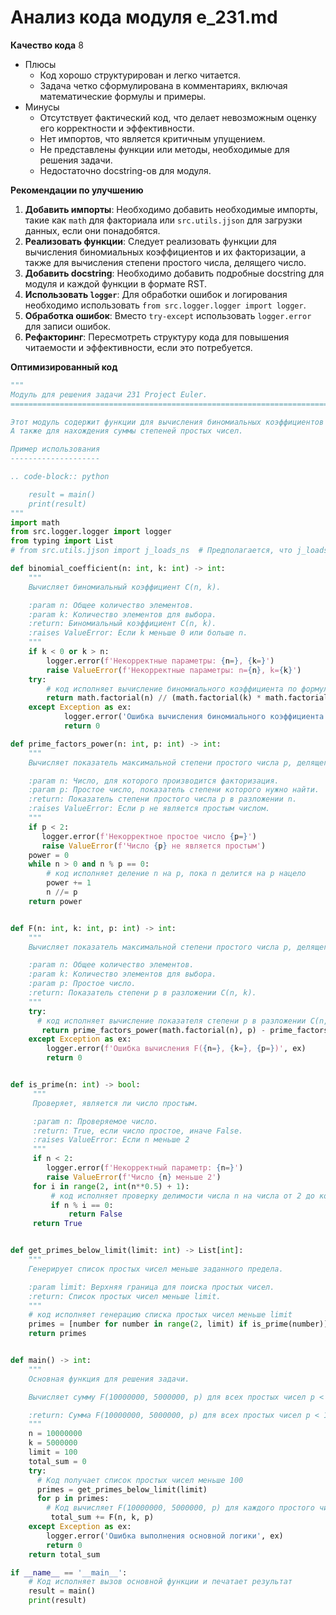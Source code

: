 # Анализ кода модуля e_231.md

**Качество кода**
8
-  Плюсы
    -  Код хорошо структурирован и легко читается.
    -  Задача четко сформулирована в комментариях, включая математические формулы и примеры.
-  Минусы
    -  Отсутствует фактический код, что делает невозможным оценку его корректности и эффективности.
    -  Нет импортов, что является критичным упущением.
    -  Не представлены функции или методы, необходимые для решения задачи.
    -  Недостаточно docstring-ов для модуля.

**Рекомендации по улучшению**

1. **Добавить импорты**: Необходимо добавить необходимые импорты, такие как `math` для факториала или `src.utils.jjson` для загрузки данных, если они понадобятся.
2. **Реализовать функции**: Следует реализовать функции для вычисления биномиальных коэффициентов и их факторизации, а также для вычисления степени простого числа, делящего число.
3. **Добавить docstring**:  Необходимо добавить подробные docstring для модуля и каждой функции в формате RST.
4. **Использовать `logger`**: Для обработки ошибок и логирования необходимо использовать `from src.logger.logger import logger`.
5. **Обработка ошибок**:  Вместо `try-except` использовать `logger.error` для записи ошибок.
6. **Рефакторинг**: Пересмотреть структуру кода для повышения читаемости и эффективности, если это потребуется.

**Оптимизированный код**

```python
"""
Модуль для решения задачи 231 Project Euler.
=========================================================================================

Этот модуль содержит функции для вычисления биномиальных коэффициентов и их факторизации.
А также для нахождения суммы степеней простых чисел.

Пример использования
--------------------

.. code-block:: python

    result = main()
    print(result)
"""
import math
from src.logger.logger import logger
from typing import List
# from src.utils.jjson import j_loads_ns  # Предполагается, что j_loads_ns может потребоваться

def binomial_coefficient(n: int, k: int) -> int:
    """
    Вычисляет биномиальный коэффициент C(n, k).

    :param n: Общее количество элементов.
    :param k: Количество элементов для выбора.
    :return: Биномиальный коэффициент C(n, k).
    :raises ValueError: Если k меньше 0 или больше n.
    """
    if k < 0 or k > n:
        logger.error(f'Некорректные параметры: {n=}, {k=}')
        raise ValueError(f'Некорректные параметры: n={n}, k={k}')
    try:
        # код исполняет вычисление биномиального коэффициента по формуле n! / (k! * (n-k)!)
        return math.factorial(n) // (math.factorial(k) * math.factorial(n - k))
    except Exception as ex:
            logger.error('Ошибка вычисления биномиального коэффициента', ex)
            return 0

def prime_factors_power(n: int, p: int) -> int:
    """
    Вычисляет показатель максимальной степени простого числа p, делящего n.

    :param n: Число, для которого производится факторизация.
    :param p: Простое число, показатель степени которого нужно найти.
    :return: Показатель степени простого числа p в разложении n.
    :raises ValueError: Если p не является простым числом.
    """
    if p < 2:
       logger.error(f'Некорректное простое число {p=}')
       raise ValueError(f'Число {p} не является простым')
    power = 0
    while n > 0 and n % p == 0:
        # код исполняет деление n на p, пока n делится на p нацело
        power += 1
        n //= p
    return power


def F(n: int, k: int, p: int) -> int:
    """
    Вычисляет показатель максимальной степени простого числа p, делящего C(n, k).

    :param n: Общее количество элементов.
    :param k: Количество элементов для выбора.
    :param p: Простое число.
    :return: Показатель степени p в разложении C(n, k).
    """
    try:
      # код исполняет вычисление показателя степени p в разложении C(n, k)
       return prime_factors_power(math.factorial(n), p) - prime_factors_power(math.factorial(k), p) - prime_factors_power(math.factorial(n - k), p)
    except Exception as ex:
        logger.error(f'Ошибка вычисления F({n=}, {k=}, {p=})', ex)
        return 0


def is_prime(n: int) -> bool:
     """
     Проверяет, является ли число простым.

     :param n: Проверяемое число.
     :return: True, если число простое, иначе False.
     :raises ValueError: Если n меньше 2
     """
     if n < 2:
        logger.error(f'Некорректный параметр: {n=}')
        raise ValueError(f'Число {n} меньше 2')
     for i in range(2, int(n**0.5) + 1):
         # код исполняет проверку делимости числа n на числа от 2 до корня из n
         if n % i == 0:
             return False
     return True


def get_primes_below_limit(limit: int) -> List[int]:
    """
    Генерирует список простых чисел меньше заданного предела.

    :param limit: Верхняя граница для поиска простых чисел.
    :return: Список простых чисел меньше limit.
    """
    # код исполняет генерацию списка простых чисел меньше limit
    primes = [number for number in range(2, limit) if is_prime(number)]
    return primes


def main() -> int:
    """
    Основная функция для решения задачи.

    Вычисляет сумму F(10000000, 5000000, p) для всех простых чисел p < 100.

    :return: Сумма F(10000000, 5000000, p) для всех простых чисел p < 100.
    """
    n = 10000000
    k = 5000000
    limit = 100
    total_sum = 0
    try:
      # Код получает список простых чисел меньше 100
      primes = get_primes_below_limit(limit)
      for p in primes:
        # Код вычисляет F(10000000, 5000000, p) для каждого простого числа и прибавляет к общей сумме
         total_sum += F(n, k, p)
    except Exception as ex:
        logger.error('Ошибка выполнения основной логики', ex)
        return 0
    return total_sum

if __name__ == '__main__':
    # Код исполняет вызов основной функции и печатает результат
    result = main()
    print(result)
```